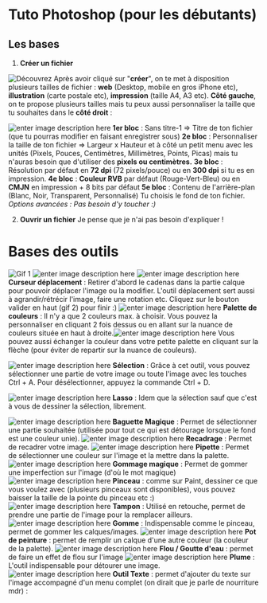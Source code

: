 # Tuto Photoshop (pour les débutants)

## Les bases
1. **Créer un fichier**

![Découvrez](https://image.noelshack.com/fichiers/2019/17/2/1556010140-photoshop-1.gif)
Après avoir cliqué sur "**créer**", on te met à disposition plusieurs tailles de fichier : **web** (Desktop, mobile en gros iPhone etc), **illustration** (carte postale etc), **impression** (taille A4, A3 etc).
**Côté gauche**, on te propose plusieurs tailles mais tu peux aussi personnaliser la taille que tu souhaites dans le **côté droit** :

![enter image description here](https://image.noelshack.com/fichiers/2019/17/2/1556010532-menu-fichier.png)
**1er bloc** : Sans titre-1 => Titre de ton fichier (que tu pourras modifier en faisant enregistrer sous)
**2e bloc** : Personnaliser la taille de ton fichier => Largeur x Hauteur et à côté un petit menu avec les unités (Pixels, Pouces, Centimètres, Millimètres, Points, Picas) mais tu n'auras besoin que d'utiliser des **pixels ou centimètres.**
**3e bloc** : Résolution par défaut en **72 dpi** (72 pixels/pouce) ou en **300 dpi** si tu es en impression.
**4e bloc** : **Couleur RVB** par défaut (Rouge-Vert-Bleu) ou en **CMJN** en impression + 8 bits par défaut
**5e bloc** : Contenu de l'arrière-plan (Blanc, Noir, Transparent, Personnalisé)
Tu choisis le fond de ton fichier.
*Options avancées : Pas besoin d'y toucher :)*

2. **Ouvrir un fichier**
Je pense que je n'ai pas besoin d'expliquer !

# Bases des outils

![Gif 1](https://i.goopics.net/Jox8a.gif)
![enter image description here](https://i.goopics.net/Vxk5d.gif)
![enter image description here](https://i.goopics.net/eP5Oj.png) **Curseur déplacement** : Retirer d'abord le cadenas dans la partie calque pour pouvoir déplacer l'image ou la modifier. L'outil déplacement sert aussi à agrandir/rétrécir l'image, faire une rotation etc. Cliquez sur le bouton valider en haut (gif 2) pour finir :)
![enter image description here](https://i.goopics.net/GQ4kn.png) **Palette de couleurs** : Il n'y a que 2 couleurs max. à choisir. Vous pouvez la personnaliser en cliquant 2 fois dessus ou en allant sur la nuance de couleurs située en haut à droite.![enter image description here](https://i.goopics.net/djAOa.png)
Vous pouvez aussi échanger la couleur dans votre petite palette en cliquant sur la flèche (pour éviter de repartir sur la nuance de couleurs).

![enter image description here](https://i.goopics.net/GQ4kD.png) **Sélection** : Grâce à cet outil, vous pouvez sélectionner une partie de votre image ou toute l'image avec les touches Ctrl + A. Pour désélectionner, appuyez la commande Ctrl + D.

![enter image description here](https://i.goopics.net/wEJ5Z.png) **Lasso** : Idem que la sélection sauf que c'est à vous de dessiner la sélection, librement.

![enter image description here](https://i.goopics.net/djAO3.png) **Baguette Magique** : Permet de sélectionner une partie souhaitée (utilisée pour tout ce qui est détourage lorsque le fond est une couleur unie).
![enter image description here](https://i.goopics.net/NZ7eG.png) **Recadrage** : Permet de recadrer votre image.
![enter image description here](https://i.goopics.net/P2rwO.png) **Pipette** : Permet de sélectionner une couleur sur l'image et la mettre dans la palette.
![enter image description here](https://i.goopics.net/4A0wO.png) **Gommage magique** : Permet de gommer une imperfection sur l'image (d'où le mot magique)
![enter image description here](https://i.goopics.net/2q2eR.png) **Pinceau** : comme sur Paint, dessiner ce que vous voulez avec (plusieurs pinceaux sont disponibles), vous pouvez baisser la taille de la pointe du pinceau etc :)
![enter image description here](https://i.goopics.net/ogerG.png) **Tampon** : Utilisé en retouche, permet de prendre une partie de l'image pour la remplacer ailleurs.
![enter image description here](https://i.goopics.net/8Jv47.png) **Gomme** : Indispensable comme le pinceau, permet de gommer les calques/images.
![enter image description here](https://i.goopics.net/0Rd9O.png) **Pot de peinture** : permet de remplir un calque d'une autre couleur (la couleur de la palette).
![enter image description here](https://i.goopics.net/xERAQ.png) **Flou / Goutte d'eau** : permet de faire un effet de flou sur l'image 
![enter image description here](https://i.goopics.net/ZOX5q.png) **Plume** : L'outil indispensable pour détourer une image.
![enter image description here](https://i.goopics.net/Y0GRd.png) **Outil Texte** : permet d'ajouter du texte sur l'image accompagné d'un menu complet (on dirait que je parle de nourriture mdr) :

<!--stackedit_data:
eyJoaXN0b3J5IjpbLTE3MzQ5NDIwOTIsLTQ0MjU4MjQyMSw5Mj
M2ODY5NjMsNjQ0NjY2NjY5LC0xOTE5NjY1NjU2LDY4NjYyMDI4
OCwtODE3ODc3ODgxLDQ1ODEyNzQwNCw1NzU4MjUwNzJdfQ==
-->
